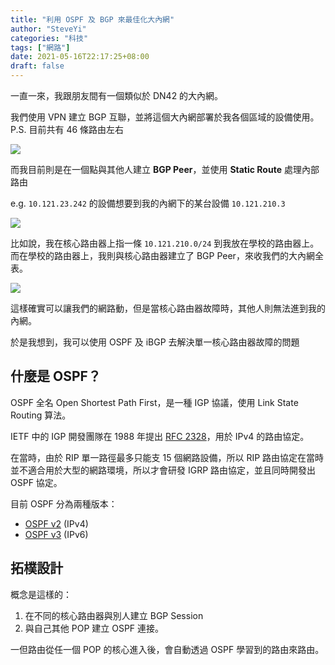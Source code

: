 ```yaml
---
title: "利用 OSPF 及 BGP 來最佳化大內網"
author: "SteveYi"
categories: "科技"
tags: ["網路"]
date: 2021-05-16T22:17:25+08:00
draft: false
---
```


一直一來，我跟朋友間有一個類似於 DN42 的大內網。

我們使用 VPN 建立 BGP 互聯，並將這個大內網部署於我各個區域的設備使用。  
P.S. 目前共有 46 條路由左右

![](https://static-a1.steveyi.net/media/blog/1621242200.png)

而我目前則是在一個點與其他人建立 **BGP Peer**，並使用 **Static Route** 處理內部路由

e.g. `10.121.23.242` 的設備想要到我的內網下的某台設備 `10.121.210.3`

![](https://static-a1.steveyi.net/media/blog/1621238898.png)

比如說，我在核心路由器上指一條 `10.121.210.0/24` 到我放在學校的路由器上。  
而在學校的路由器上，我則與核心路由器建立了 BGP Peer，來收我們的大內網全表。

![](https://static-a1.steveyi.net/media/blog/1621244817.png)

這樣確實可以讓我們的網路動，但是當核心路由器故障時，其他人則無法進到我的內網。

於是我想到，我可以使用 OSPF 及 iBGP 去解決單一核心路由器故障的問題

## 什麼是 OSPF？

OSPF 全名 Open Shortest Path First，是一種 IGP 協議，使用 Link State Routing 算法。

IETF 中的 IGP 開發團隊在 1988 年提出 [RFC 2328](https://datatracker.ietf.org/doc/html/rfc2328)，用於 IPv4 的路由協定。

在當時，由於 RIP 單一路徑最多只能支 15 個網路設備，所以 RIP 路由協定在當時並不適合用於大型的網路環境，所以才會研發 IGRP 路由協定，並且同時開發出 OSPF 協定。 

目前 OSPF 分為兩種版本：

- [OSPF v2](https://datatracker.ietf.org/doc/html/rfc2328) (IPv4)
- [OSPF v3](https://datatracker.ietf.org/doc/html/rfc5340) (IPv6)

## 拓樸設計

概念是這樣的：

1. 在不同的核心路由器與別人建立 BGP Session
2. 與自己其他 POP 建立 OSPF 連接。

一但路由從任一個 POP 的核心進入後，會自動透過 OSPF 學習到的路由來路由。
